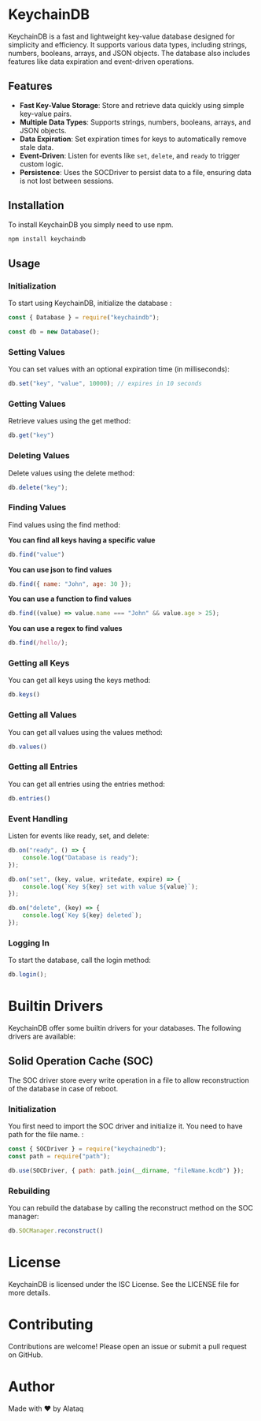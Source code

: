 # KeychainDB

KeychainDB is a fast and lightweight key-value database designed for simplicity and efficiency. It supports various data types, including strings, numbers, booleans, arrays, and JSON objects. The database also includes features like data expiration and event-driven operations.

## Features

- **Fast Key-Value Storage**: Store and retrieve data quickly using simple key-value pairs.
- **Multiple Data Types**: Supports strings, numbers, booleans, arrays, and JSON objects.
- **Data Expiration**: Set expiration times for keys to automatically remove stale data.
- **Event-Driven**: Listen for events like `set`, `delete`, and `ready` to trigger custom logic.
- **Persistence**: Uses the SOCDriver to persist data to a file, ensuring data is not lost between sessions.

## Installation

To install KeychainDB you simply need to use npm.

```bash
npm install keychaindb
```

## Usage
### Initialization
To start using KeychainDB, initialize the database :

```js
const { Database } = require("keychaindb");

const db = new Database();
```
### Setting Values
You can set values with an optional expiration time (in milliseconds):

```js
db.set("key", "value", 10000); // expires in 10 seconds
```

### Getting Values
Retrieve values using the get method:

```js
db.get("key")
```
### Deleting Values
Delete values using the delete method:

```js
db.delete("key");
```

### Finding Values
Find values using the find method:

**You can find all keys having a specific value**

```js
db.find("value")
```

**You can use json to find values**

```js
db.find({ name: "John", age: 30 });
```

**You can use a function to find values**

```js
db.find((value) => value.name === "John" && value.age > 25);
```

**You can use a regex to find values**

```js
db.find(/hello/);
```

### Getting all Keys
You can get all keys using the keys method:

```js
db.keys()
```

### Getting all Values
You can get all values using the values method:
```js
db.values()
```

### Getting all Entries
You can get all entries using the entries method:

```js
db.entries()
```

### Event Handling
Listen for events like ready, set, and delete:

```js
db.on("ready", () => {
    console.log("Database is ready");
});

db.on("set", (key, value, writedate, expire) => {
    console.log(`Key ${key} set with value ${value}`);
});

db.on("delete", (key) => {
    console.log(`Key ${key} deleted`);
});
```

### Logging In
To start the database, call the login method:

```js
db.login();
```

# Builtin Drivers
KeychainDB offer some builtin drivers for your databases. The following drivers are available:

## Solid Operation Cache (SOC)
The SOC driver store every write operation in a file to allow reconstruction of the database in case of reboot.

### Initialization
You first need to import the SOC driver and initialize it. You need to have path for the file name. :

```js
const { SOCDriver } = require("keychainedb");
const path = require("path");

db.use(SOCDriver, { path: path.join(__dirname, "fileName.kcdb") });
```

### Rebuilding
You can rebuild the database by calling the reconstruct method on the SOC manager:

```js
db.SOCManager.reconstruct()
```

# License
KeychainDB is licensed under the ISC License. See the LICENSE file for more details.

# Contributing
Contributions are welcome! Please open an issue or submit a pull request on GitHub.

# Author
Made with ❤️ by Alataq
